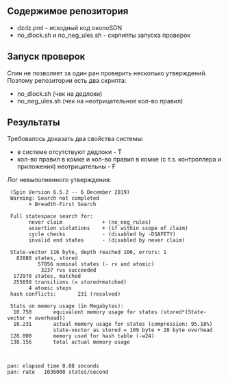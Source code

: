 ## Содержимое репозитория
- dzdz.pml - исходный код околоSDN
- no_dlock.sh и no_neg_ules.sh - скрпипты запуска проверок

## Запуск проверок

Спин не позволяет за один ран проверить несколько утверждений.
Поэтому репозитории есть два скрипта:
- no_dlock.sh     (чек на дедлоки)
- no_neg_ules.sh  (чек на неотрицательное кол-во правил)

## Результаты

Требовалось доказать два свойства системы:
- в системе отсутствуют дедлоки - T
- кол-во правил в комке и кол-во правил в комке 
  (с т.з. контроллера и приложения) неотрицательны - F

Лог невыполненного утверждения:
```
 (Spin Version 6.5.2 -- 6 December 2019)
 Warning: Search not completed
       + Breadth-First Search

 Full statespace search for:
       never claim             + (no_neg_rules)
       assertion violations    + (if within scope of claim)
       cycle checks            - (disabled by -DSAFETY)
       invalid end states      - (disabled by never claim)

 State-vector 116 byte, depth reached 106, errors: 1
   82880 states, stored
          57856 nominal states (- rv and atomic)
           3237 rvs succeeded
  172970 states, matched
  255850 transitions (= stored+matched)
       4 atomic steps
 hash conflicts:       231 (resolved)

 Stats on memory usage (in Megabytes):
  10.750       equivalent memory usage for states (stored*(State-vector + overhead))
  10.231       actual memory usage for states (compression: 95.18%)
               state-vector as stored = 109 byte + 20 byte overhead
 128.000       memory used for hash table (-w24)
 138.156       total actual memory usage



pan: elapsed time 0.08 seconds
pan: rate   1036000 states/second
```
